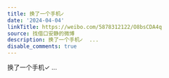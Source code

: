 ```yaml
---
title: 换了一个手机✓
date: '2024-04-04'
linkTitle: https://weibo.com/5878312122/O8bsCDA4q
source: 找借口安静的微博
description: 换了一个手机✓  ...
disable_comments: true
---
```

换了一个手机✓  ...